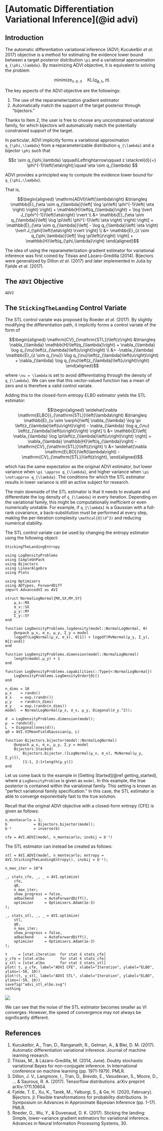 
# [Automatic Differentiation Variational Inference](@id advi)

## Introduction

The automatic differentiation variational inference (ADVI; Kucukelbir *et al.* 2017) objective is a method for estimating the evidence lower bound between a target posterior distribution ``\pi`` and a variational approximation ``q_{\phi,\lambda}``.
By maximizing ADVI objective, it is equivalent to solving the problem

```math
  \mathrm{minimize}_{\lambda \in \Lambda}\quad \mathrm{KL}\left(q_{\phi,\lambda}, \pi\right).
```

The key aspects of the ADVI objective are the followings:
1. The use of the reparameterization gradient estimator
2. Automatically match the support of the target posterior through "bijectors."

Thanks to Item 2, the user is free to choose any unconstrained variational family, for which
bijectors will automatically match the potentially constrained support of the target.

In particular, ADVI implicitly forms a variational approximation ``q_{\phi,\lambda}``
from a reparameterizable distribution ``q_{\lambda}`` and a bijector ``\phi`` such that
```math
z \sim  q_{\phi,\lambda} \qquad\Leftrightarrow\qquad
z \stackrel{d}{=} \phi^{-1}\left(\eta\right);\quad \eta \sim q_{\lambda} 
```
ADVI provides a principled way to compute the evidence lower bound for ``q_{\phi,\lambda}``.

That is,

```math
\begin{aligned}
\mathrm{ADVI}\left(\lambda\right)
&\triangleq
\mathbb{E}_{\eta \sim q_{\lambda}}\left[
  \log \pi\left( \phi^{-1}\left( \eta \right) \right)
\right]
+ \mathbb{H}\left(q_{\lambda}\right)
+ \log \lvert J_{\phi^{-1}}\left(\eta\right) \rvert \\
&=
\mathbb{E}_{\eta \sim q_{\lambda}}\left[
  \log \pi\left( \phi^{-1}\left( \eta \right) \right)
\right]
+
\mathbb{E}_{\eta \sim q_{\lambda}}\left[
  - \log q_{\lambda}\left( \eta \right) \lvert J_{\phi}\left(\eta\right) \rvert
\right] \\
&=
\mathbb{E}_{z \sim q_{\phi,\lambda}}\left[ \log \pi\left(z\right) \right]
+
\mathbb{H}\left(q_{\phi,\lambda}\right)
\end{aligned}
```

The idea of using the reparameterization gradient estimator for variational inference was first 
coined by Titsias and Lázaro-Gredilla (2014).
Bijectors were generalized by Dillon *et al.* (2017) and later implemented in Julia by
Fjelde *et al.* (2017).

## The `ADVI` Objective

```@docs
ADVI
```

## The `StickingTheLanding` Control Variate

The STL control variate was proposed by Roeder *et al.* (2017).
By slightly modifying the differentiation path, it implicitly forms a control variate of the form of
```math
\begin{aligned}
  \mathrm{CV}_{\mathrm{STL}}\left(z\right) 
  &\triangleq 
  \nabla_{\lambda} \mathbb{H}\left(q_{\lambda}\right) + \nabla_{\lambda} \log q_{\nu}\left(z_{\lambda}\left(u\right)\right) \\
  &=
  -\nabla_{\lambda} \mathbb{E}_{z \sim q_{\nu}} \log q_{\nu}\left(z_{\lambda}\left(u\right)\right) + \nabla_{\lambda} \log q_{\nu}\left(z_{\lambda}\left(u\right)\right)
\end{aligned}
```
where ``\nu = \lambda`` is set to avoid differentiating through the density of ``q_{\lambda}``.
We can see that this vector-valued function has a mean of zero and is therefore a valid control variate.
 
Adding this to the closed-form entropy ELBO estimator yields the STL estimator:
```math
\begin{aligned}
  \widehat{\nabla \mathrm{ELBO}}_{\mathrm{STL}}\left(\lambda\right)
    &\triangleq \mathbb{E}_{u \sim \varphi}\left[ 
	  \nabla_{\lambda} \log \pi \left(z_{\lambda}\left(u\right)\right) 
	  - 
	  \nabla_{\lambda} \log q_{\nu} \left(z_{\lambda}\left(u\right)\right)
	\right] 
	\\
    &= 
	\mathbb{E}\left[ \nabla_{\lambda} \log \pi\left(z_{\lambda}\left(u\right)\right) \right] 
    + 
	\nabla_{\lambda} \mathbb{H}\left(q_{\lambda}\right) 
	- 
	\mathrm{CV}_{\mathrm{STL}}\left(z\right)
	\\
    &= 
	\widehat{\nabla \mathrm{ELBO}}\left(\lambda\right)
    - 
	\mathrm{CV}_{\mathrm{STL}}\left(z\right),
\end{aligned}
```
which has the same expectation as the original ADVI estimator, but lower variance when ``\pi \approx q_{\lambda}``, and higher variance when ``\pi \not\approx q_{\lambda}``.
The conditions for which the STL estimator results in lower variance is still an active subject for research.

The main downside of the STL estimator is that it needs to evaluate and differentiate the log density of ``q_{\lambda}`` in every iteration.
Depending on the variational family, this might be computationally inefficient or even numerically unstable.
For example, if ``q_{\lambda}`` is a Gaussian with a full-rank covariance, a back-substitution must be performed at every step, making the per-iteration complexity ``\mathcal{O}(d^3)`` and reducing numerical stability.


The STL control variate can be used by changing the entropy estimator using the following object:
```@docs
StickingTheLandingEntropy
```

```@setup stl
using LogDensityProblems
using SimpleUnPack
using Bijectors
using LinearAlgebra
using Plots

using Optimisers
using ADTypes, ForwardDiff
import AdvancedVI as AVI

struct NormalLogNormal{MX,SX,MY,SY}
    μ_x::MX
    σ_x::SX
    μ_y::MY
    Σ_y::SY
end

function LogDensityProblems.logdensity(model::NormalLogNormal, θ)
    @unpack μ_x, σ_x, μ_y, Σ_y = model
    logpdf(LogNormal(μ_x, σ_x), θ[1]) + logpdf(MvNormal(μ_y, Σ_y), θ[2:end])
end

function LogDensityProblems.dimension(model::NormalLogNormal)
    length(model.μ_y) + 1
end

function LogDensityProblems.capabilities(::Type{<:NormalLogNormal})
    LogDensityProblems.LogDensityOrder{0}()
end

n_dims = 10
μ_x    = randn()
σ_x    = exp.(randn())
μ_y    = randn(n_dims)
σ_y    = exp.(randn(n_dims))
model  = NormalLogNormal(μ_x, σ_x, μ_y, Diagonal(σ_y.^2));

d  = LogDensityProblems.dimension(model);
μ  = randn(d);
L  = Diagonal(ones(d));
q0 = AVI.VIMeanFieldGaussian(μ, L)

function Bijectors.bijector(model::NormalLogNormal)
    @unpack μ_x, σ_x, μ_y, Σ_y = model
    Bijectors.Stacked(
        Bijectors.bijector.([LogNormal(μ_x, σ_x), MvNormal(μ_y, Σ_y)]),
        [1:1, 2:1+length(μ_y)])
end
```

Let us come back to the example in [Getting Started](@ref getting_started), where a `LogDensityProblem` is given as `model`.
In this example, the true posterior is contained within the variational family.
This setting is known as "perfect variational family specification."
In this case, the STL estimator is able to converge exponentially fast to the true solution.

Recall that the original ADVI objective with a closed-form entropy (CFE) is given as follows:
```@example stl
n_montecarlo = 1;
b            = Bijectors.bijector(model);
b⁻¹          = inverse(b)

cfe = AVI.ADVI(model, n_montecarlo; invbij = b⁻¹)
```
The STL estimator can instead be created as follows:
```@example stl
stl = AVI.ADVI(model, n_montecarlo; entropy = AVI.StickingTheLandingEntropy(), invbij = b⁻¹);
```

```@setup stl
n_max_iter = 10^4

_, stats_cfe, _, _ = AVI.optimize(
    cfe,
    q0,
    n_max_iter;
	show_progress = false,
    adbackend     = AutoForwardDiff(),
    optimizer     = Optimisers.Adam(1e-3)
); 

_, stats_stl, _, _ = AVI.optimize(
    stl,
    q0,
    n_max_iter;
	show_progress = false,
    adbackend     = AutoForwardDiff(),
    optimizer     = Optimisers.Adam(1e-3)
); 

t     = [stat.iteration  for stat ∈ stats_cfe]
y_cfe = [stat.elbo       for stat ∈ stats_cfe]
y_stl = [stat.elbo       for stat ∈ stats_stl]
plot( t, y_cfe, label="ADVI CFE", xlabel="Iteration", ylabel="ELBO", ylims=(-50, 10))
plot!(t, y_stl, label="ADVI STL", xlabel="Iteration", ylabel="ELBO", ylims=(-50, 10))
savefig("advi_stl_elbo.svg")
nothing
```
![](advi_stl_elbo.svg)

We can see that the noise of the STL estimator becomes smaller as VI converges.
However, the speed of convergence may not always be significantly different.

## References
1. Kucukelbir, A., Tran, D., Ranganath, R., Gelman, A., & Blei, D. M. (2017). Automatic differentiation variational inference. Journal of machine learning research.
2. Titsias, M., & Lázaro-Gredilla, M. (2014, June). Doubly stochastic variational Bayes for non-conjugate inference. In International conference on machine learning (pp. 1971-1979). PMLR.
3. Dillon, J. V., Langmore, I., Tran, D., Brevdo, E., Vasudevan, S., Moore, D., ... & Saurous, R. A. (2017). Tensorflow distributions. arXiv preprint arXiv:1711.10604.
4. Fjelde, T. E., Xu, K., Tarek, M., Yalburgi, S., & Ge, H. (2020, February). Bijectors. jl: Flexible transformations for probability distributions. In Symposium on Advances in Approximate Bayesian Inference (pp. 1-17). PMLR.
5. Roeder, G., Wu, Y., & Duvenaud, D. K. (2017). Sticking the landing: Simple, lower-variance gradient estimators for variational inference. Advances in Neural Information Processing Systems, 30.


